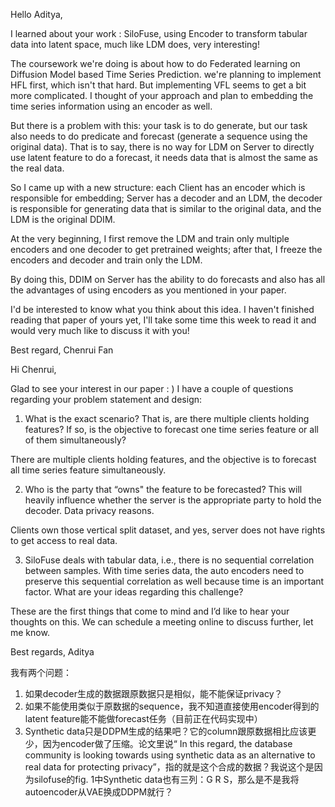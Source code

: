 
Hello Aditya,

I learned about your work : SiloFuse, using Encoder to transform tabular data into latent space, much like LDM does, very interesting!

The coursework we're doing is about how to do Federated learning on Diffusion Model based Time Series Prediction. we're planning to implement HFL first, which isn't that hard. But implementing VFL seems to get a bit more complicated. I thought of your approach and plan to embedding the time series information using an encoder as well.

But there is a problem with this: your task is to do generate, but our task also needs to do predicate and forecast (generate a sequence using the original data). That is to say, there is no way for LDM on Server to directly use latent feature to do a forecast, it needs data that is almost the same as the real data.

So I came up with a new structure: each Client has an encoder which is responsible for embedding; Server has a decoder and an LDM, the decoder is responsible for generating data that is similar to the original data, and the LDM is the original DDIM.

At the very beginning, I first remove the LDM and train only multiple encoders and one decoder to get pretrained weights; after that, I freeze the encoders and decoder and train only the LDM.

By doing this, DDIM on Server has the ability to do forecasts and also has all the advantages of using encoders as you mentioned in your paper.

I'd be interested to know what you think about this idea. I haven't finished reading that paper of yours yet, I'll take some time this week to read it and would very much like to discuss it with you!

Best regard,
Chenrui Fan

Hi Chenrui,

Glad to see your interest in our paper : ) I have a couple of questions regarding your problem statement and design: 

1) What is the exact scenario? That is, are there multiple clients holding features? If so, is the objective to forecast one time series feature or all of them simultaneously? 

There are multiple clients holding features, and the objective is to forecast all time series feature simultaneously.

2) Who is the party that “owns" the feature to be forecasted? This will heavily influence whether the server is the appropriate party to hold the decoder. Data privacy reasons.

Clients own those vertical split dataset, and yes, server does not have rights to get access to real data.


3) SiloFuse deals with tabular data, i.e., there is no sequential correlation between samples. With time series data, the auto encoders need to preserve this sequential correlation as well because time is an important factor. What are your ideas regarding this challenge?

These are the first things that come to mind and I’d like to hear your thoughts on this. We can schedule a meeting online to discuss further, let me know.

Best regards,
Aditya

我有两个问题：
1. 如果decoder生成的数据跟原数据只是相似，能不能保证privacy？
2. 如果不能使用类似于原数据的sequence，我不知道直接使用encoder得到的latent feature能不能做forecast任务（目前正在代码实现中）
3. Synthetic data只是DDPM生成的结果吧？它的column跟原数据相比应该更少，因为encoder做了压缩。论文里说“ In this regard, the database community is looking towards using synthetic data as an alternative to real data for protecting privacy”，指的就是这个合成的数据？我说这个是因为silofuse的fig. 1中Synthetic data也有三列：G R S，那么是不是我将autoencoder从VAE换成DDPM就行？